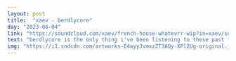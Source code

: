 ```yaml
---
layout: post
title:  "xaev - berdlycore"
day: "2023-06-04"
link: "https://soundcloud.com/xaev/french-house-whatevrr-wip?in=xaev/sets/berdlycore-chapter-3"
text: "berdlycore is the only thing i've been listening to these past few weeks!!!!!!!!!!! xaev is my new favorite artist!!!!!!!!!!"
img: "https://i1.sndcdn.com/artworks-E4wyyJvmxzZT3AQy-XPl2Ug-original.jpg"
---
```

